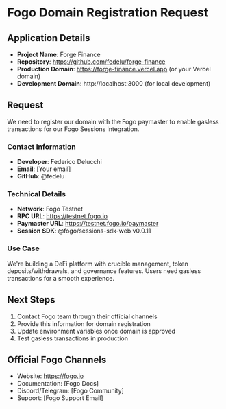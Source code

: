 # Fogo Domain Registration Request

## Application Details
- **Project Name**: Forge Finance
- **Repository**: https://github.com/fedelu/forge-finance
- **Production Domain**: https://forge-finance.vercel.app (or your Vercel domain)
- **Development Domain**: http://localhost:3000 (for local development)

## Request
We need to register our domain with the Fogo paymaster to enable gasless transactions for our Fogo Sessions integration.

### Contact Information
- **Developer**: Federico Delucchi
- **Email**: [Your email]
- **GitHub**: @fedelu

### Technical Details
- **Network**: Fogo Testnet
- **RPC URL**: https://testnet.fogo.io
- **Paymaster URL**: https://testnet.fogo.io/paymaster
- **Session SDK**: @fogo/sessions-sdk-web v0.0.11

### Use Case
We're building a DeFi platform with crucible management, token deposits/withdrawals, and governance features. Users need gasless transactions for a smooth experience.

## Next Steps
1. Contact Fogo team through their official channels
2. Provide this information for domain registration
3. Update environment variables once domain is approved
4. Test gasless transactions in production

## Official Fogo Channels
- Website: https://fogo.io
- Documentation: [Fogo Docs]
- Discord/Telegram: [Fogo Community]
- Support: [Fogo Support Email]
